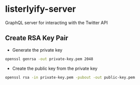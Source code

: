 # listerlyify-server
GraphQL server for interacting with the Twitter API

Create RSA Key Pair
---------------------

- Generate the private key

```sh
openssl genrsa -out private-key.pem 2048
```

- Create the public key from the private key

```sh
openssl rsa -in private-key.pem -pubout -out public-key.pem
```

